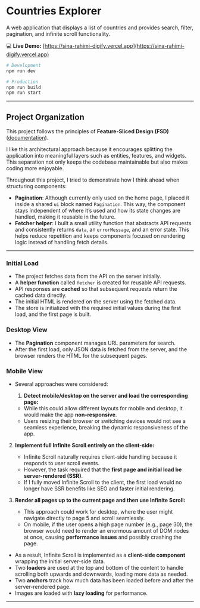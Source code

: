 # Countries Explorer

A web application that displays a list of countries and provides search, filter, pagination, and infinite scroll functionality.

💻 **Live Demo:** [https://sina-rahimi-digify.vercel.app](https://sina-rahimi-digify.vercel.app)

```bash
# Development
npm run dev

# Production
npm run build
npm run start
```

---

## Project Organization

This project follows the principles of **Feature-Sliced Design (FSD)** ([documentation](https://feature-sliced.design/docs/get-started/overview)).

I like this architectural approach because it encourages splitting the application into meaningful layers such as entities, features, and widgets. This separation not only keeps the codebase maintainable but also makes coding more enjoyable.

Throughout this project, I tried to demonstrate how I think ahead when structuring components:

- **Pagination**: Although currently only used on the home page, I placed it inside a shared `ui` block named `Pagination`. This way, the component stays independent of where it’s used and how its state changes are handled, making it reusable in the future.
- **Fetcher helper**: I built a small utility function that abstracts API requests and consistently returns `data`, an `errorMessage`, and an error state. This helps reduce repetition and keeps components focused on rendering logic instead of handling fetch details.

---

### Initial Load

- The project fetches data from the API on the server initially.
- A **helper function** called `fetcher` is created for reusable API requests.
- API responses are **cached** so that subsequent requests return the cached data directly.
- The initial HTML is rendered on the server using the fetched data.
- The store is initialized with the required initial values during the first load, and the first page is built.

### Desktop View

- The **Pagination** component manages URL parameters for search.
- After the first load, only JSON data is fetched from the server, and the browser renders the HTML for the subsequent pages.

### Mobile View

- Several approaches were considered:

  1. **Detect mobile/desktop on the server and load the corresponding page:**

  - While this could allow different layouts for mobile and desktop, it would make the app **non-responsive**.
  - Users resizing their browser or switching devices would not see a seamless experience, breaking the dynamic responsiveness of the app.

2. **Implement full Infinite Scroll entirely on the client-side:**

   - Infinite Scroll naturally requires client-side handling because it responds to user scroll events.
   - However, the task required that the **first page and initial load be server-rendered (SSR)**.
   - If I fully moved Infinite Scroll to the client, the first load would no longer have SSR benefits like SEO and faster initial rendering.

3. **Render all pages up to the current page and then use Infinite Scroll:**
   - This approach could work for desktop, where the user might navigate directly to page 5 and scroll seamlessly.
   - On mobile, if the user opens a high page number (e.g., page 30), the browser would need to render an enormous amount of DOM nodes at once, causing **performance issues** and possibly crashing the page.

- As a result, Infinite Scroll is implemented as a **client-side component** wrapping the initial server-side data.
- Two **loaders** are used at the top and bottom of the content to handle scrolling both upwards and downwards, loading more data as needed.
- Two **anchors** track how much data has been loaded before and after the server-rendered page.
- Images are loaded with **lazy loading** for performance.

---
